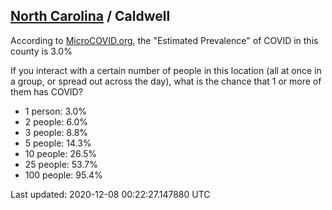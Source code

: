 
## [North Carolina](/united-states/north-carolina) / Caldwell

According to [MicroCOVID.org](http://microcovid.org),
the "Estimated Prevalence" of COVID in this county is 3.0%

If you interact with a certain number of people in this location
(all at once in a group, or spread out across the day), what is the chance that
1 or more of them has COVID?

- 1 person: 3.0%
- 2 people: 6.0%
- 3 people: 8.8%
- 5 people: 14.3%
- 10 people: 26.5%
- 25 people: 53.7%
- 100 people: 95.4%

Last updated: 2020-12-08 00:22:27.147880 UTC
